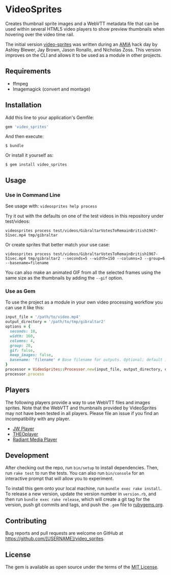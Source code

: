 # VideoSprites

Creates thumbnail sprite images and a WebVTT metadata file that can be used within several HTML5 video players to show preview thumbnails when hovering over the video time rail.

The initial version [video-sprites](https://github.com/jronallo/video-sprites) was written during an [AMIA](http://www.amianet.org/) hack day by Ashley Blewer, Jay Brown, Jason Ronallo, and Nicholas Zoss. This version improves on the CLI and allows it to be used as a module in other projects.

## Requirements

- ffmpeg
- Imagemagick (convert and montage)

## Installation

Add this line to your application's Gemfile:

```ruby
gem 'video_sprites'
```

And then execute:

`$ bundle`

Or install it yourself as:

`$ gem install video_sprites`

## Usage

### Use in Command Line

See usage with: `videosprites help process`

Try it out with the defaults on one of the test videos in this repository under test/videos:

`videosprites process test/videos/GibraltarVotesToRemainBritish1967-51sec.mp4 tmp/gibraltar`

Or create sprites that better match your use case:

`videosprites process test/videos/GibraltarVotesToRemainBritish1967-51sec.mp4 tmp/gibraltar2 --seconds=5 --width=150 --columns=3 --group=6 --basename=filename`

You can also make an animated GIF from all the selected frames using the same size as the thumbnails by adding the `--gif` option.

### Use as Gem

To use the project as a module in your own video processing workflow you can use it like this:

```ruby
input_file = '/path/to/video.mp4'
output_directory = '/path/to/tmp/gibraltar2'
options = {
  seconds: 10,
  width: 160,
  columns: 4,
  group: 20,
  gif: false,
  keep_images: false,
  basename: 'filename' # Base filename for outputs. Optional; default is "sprites".
}
processor = VideoSprites::Processor.new(input_file, output_directory, options)
processor.process
```

## Players

The following players provide a way to use WebVTT files and images sprites. Note that the WebVTT and thumbnails provided by VideoSprites may not have been tested in all players. Please file an issue if you find an incompatibility with any player.

- [JW Player](https://support.jwplayer.com/customer/portal/articles/1407439-adding-preview-thumbnails)
- [THEOplayer](https://support.theoplayer.com/hc/en-us/articles/207460505-Preview-Thumbnails)
- [Radiant Media Player](https://www.radiantmediaplayer.com/docs/3.0/preview-thumbnails.html)

## Development

After checking out the repo, run `bin/setup` to install dependencies. Then, run `rake test` to run the tests. You can also run `bin/console` for an interactive prompt that will allow you to experiment.

To install this gem onto your local machine, run `bundle exec rake install`. To release a new version, update the version number in `version.rb`, and then run `bundle exec rake release`, which will create a git tag for the version, push git commits and tags, and push the `.gem` file to [rubygems.org](https://rubygems.org).

## Contributing

Bug reports and pull requests are welcome on GitHub at https://github.com/[USERNAME]/video_sprites.

## License

The gem is available as open source under the terms of the [MIT License](http://opensource.org/licenses/MIT).
